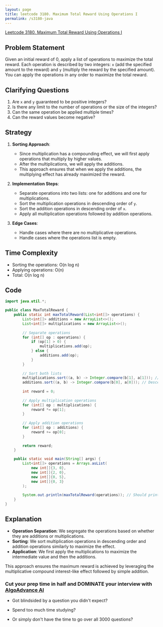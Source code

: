 ```yaml
---
layout: page
title: leetcode 3180. Maximum Total Reward Using Operations I
permalink: /s3180-java
---
```

[Leetcode 3180. Maximum Total Reward Using Operations I](https://algoadvance.github.io/algoadvance/l3180)
## Problem Statement
Given an initial reward of 0, apply a list of operations to maximize the total reward. Each operation is described by two integers: `x` (add the specified amount to the reward) and `y` (multiply the reward by the specified amount). You can apply the operations in any order to maximize the total reward.

## Clarifying Questions
1. Are `x` and `y` guaranteed to be positive integers?
2. Is there any limit to the number of operations or the size of the integers?
3. Can the same operation be applied multiple times?
4. Can the reward values become negative?

## Strategy
1. **Sorting Approach**:
   - Since multiplication has a compounding effect, we will first apply operations that multiply by higher values.
   - After the multiplications, we will apply the additions.
   - This approach ensures that when we apply the additions, the multiplying effect has already maximized the reward.

2. **Implementation Steps**:
   - Separate operations into two lists: one for additions and one for multiplications.
   - Sort the multiplication operations in descending order of `y`.
   - Sort the addition operations in descending order of `x`.
   - Apply all multiplication operations followed by addition operations.

3. **Edge Cases**:
   - Handle cases where there are no multiplicative operations.
   - Handle cases where the operations list is empty.

## Time Complexity
- Sorting the operations: O(n log n)
- Applying operations: O(n)
- Total: O(n log n)

## Code

```java
import java.util.*;

public class MaxTotalReward {
    public static int maxTotalReward(List<int[]> operations) {
        List<int[]> additions = new ArrayList<>();
        List<int[]> multiplications = new ArrayList<>();
        
        // Separate operations
        for (int[] op : operations) {
            if (op[1] > 0) {
                multiplications.add(op);
            } else {
                additions.add(op);
            }
        }
        
        // Sort both lists
        multiplications.sort((a, b) -> Integer.compare(b[1], a[1])); // Descending order of y
        additions.sort((a, b) -> Integer.compare(b[0], a[0])); // Descending order of x
        
        int reward = 0;
        
        // Apply multiplication operations
        for (int[] op : multiplications) {
            reward *= op[1];
        }
        
        // Apply addition operations
        for (int[] op : additions) {
            reward += op[0];
        }
        
        return reward;
    }

    public static void main(String[] args) {
        List<int[]> operations = Arrays.asList(
            new int[]{3, 0},
            new int[]{2, 0},
            new int[]{0, 5},
            new int[]{0, 3}
        );
        
        System.out.println(maxTotalReward(operations)); // Should print the maximum reward possible
    }
}
```

## Explanation
- **Operation Separation**: We segregate the operations based on whether they are additions or multiplications.
- **Sorting**: We sort multiplication operations in descending order and addition operations similarly to maximize the effect.
- **Application**: We first apply the multiplications to maximize the intermediate value and then the additions.

This approach ensures the maximum reward is achieved by leveraging the multiplicative compound interest-like effect followed by simple addition.


### Cut your prep time in half and DOMINATE your interview with [AlgoAdvance AI](https://algoAdvance.com)

- Got blindsided by a question you didn't expect?

- Spend too much time studying?

- Or simply don't have the time to go over all 3000 questions?

